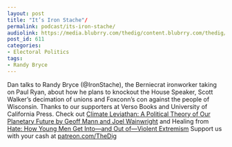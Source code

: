 ```yaml
---
layout: post
title: "It’s Iron Stache"/
permalink: podcast/its-iron-stache/
audiolink: https://media.blubrry.com/thedig/content.blubrry.com/thedig/The_Dig_-_EP_89_-_Bryce.mp3
post_id: 611
categories: 
- Electoral Politics
tags: 
- Randy Bryce
---
```


Dan talks to Randy Bryce (@IronStache), the Berniecrat ironworker taking on Paul Ryan, about how he plans to knockout the House Speaker, Scott Walker’s decimation of unions and Foxconn’s con against the people of Wisconsin. Thanks to our supporters at Verso Books and University of California Press. Check out [Climate Leviathan: A Political Theory of Our Planetary Future by Geoff Mann and Joel Wainwright](versobooks.com/books/2545-climate-leviathan) and Healing from [Hate: How Young Men Get Into—and Out of—Violent Extremism](ucpress.edu/book.php?isbn=9780520292635) Support us with your cash at [patreon.com/TheDig](patreon.com/TheDig)

 